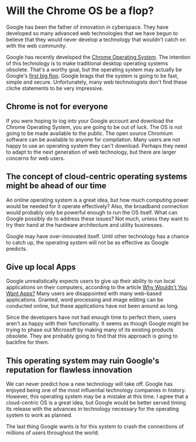 # Will the Chrome OS be a flop?

Google has been the father of innovation in cyberspace. They have developed so many advanced web technologies that we have begun to believe that they would never develop a technology that wouldn't catch on with the web community.

Google has recently developed the <a href="http://www.google.com/chromeos/">Chrome Operating System</a>. The intention of this technology is to make traditional desktop operating systems obsolete. That's a worthy goal, but the operating system may actually be Google's <a href="http://www.infopackets.com/news/business/google/2010/20101221_more_analysts_dismiss_google_chrome_operating_system.htm">first big flop</a>. Google brags that the system is going to be fast, simple and secure. Unfortunately, many web technologists don't find these cliche statements to be very impressive.

## Chrome is not for everyone

If you were hoping to log into your Google account and download the Chrome Operating System, you are going to be out of luck. The OS is not going to be made available to the public. The open source Chromium software can be available to anyone for compilation. Many users are not happy to use an operating system they can't download. Perhaps they need to adapt to the next generation of web technology, but there are larger concerns for web users.

## The concept of cloud-centric operating systems might be ahead of our time

An online operating system is a great idea, but how much computing power would be needed for it operate effectively? Also, the broadband connection would probably only be powerful enough to run the OS itself. What can Google possibly do to address these issues? Not much, unless they want to try their hand at the hardware architecture and utility businesses.

Google may have over-innovated itself. Until other technology has a chance to catch up, the operating system will not be as effective as Google predicts.

## Give up local Apps

Google unrealistically expects users to give up their ability to run local applications on their computers, according to the article <a href="http://technologizer.com/2010/12/24/cr48-apps/">Why Wouldn't You Want Apps?</a> Many users are disappointed with many web-based applications. Granted, word processing and image editing can be conducted online, but these applications have not been around as long.

Since the developers have not had enough time to perfect them, users aren't as happy with their functionality. It seems as though Google might be trying to phase out Microsoft by making many of its existing products obsolete. They are probably going to find that this approach is going to backfire for them.

## This operating system may ruin Google's reputation for flawless innovation

We can never predict how a new technology will take off. Google has enjoyed being one of the most influential technology companies in history. However, this operating system may be a mistake at this time. I agree that a cloud-centric OS is a great idea, but Google would be better served timing its release with the advances in technology necessary for the operating system to work as planned.

The last thing Google wants is for this system to crash the connections of millions of users throughout the world.
